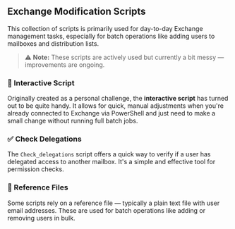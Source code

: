 ## Exchange Modification Scripts

This collection of scripts is primarily used for day-to-day Exchange management tasks, especially for batch operations like adding users to mailboxes and distribution lists.

> ⚠️ **Note:** These scripts are actively used but currently a bit messy — improvements are ongoing.

### 🔧 Interactive Script

Originally created as a personal challenge, the **interactive script** has turned out to be quite handy. It allows for quick, manual adjustments when you're already connected to Exchange via PowerShell and just need to make a small change without running full batch jobs.

### ✅ Check Delegations

The `Check_delegations` script offers a quick way to verify if a user has delegated access to another mailbox. It's a simple and effective tool for permission checks.

### 📄 Reference Files

Some scripts rely on a reference file — typically a plain text file with user email addresses. These are used for batch operations like adding or removing users in bulk.
